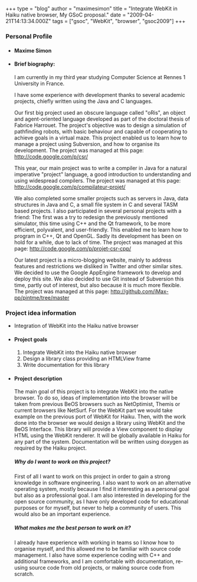 +++
type = "blog"
author = "maximesimon"
title = "Integrate WebKit in Haiku native browser, My GSoC proposal."
date = "2009-04-21T14:13:34.000Z"
tags = ["gsoc", "WebKit", "browser", "gsoc2009"]
+++

<h3>Personal Profile</h3>

<ul>
<li><h4>Maxime Simon</h4></li>

<li><h4>Brief biography:</h4>

I am currently in my third year studying Computer Science at Rennes 1 University in France.

I have some experience with development thanks to several academic projects, chiefly written using the Java and C languages.

Our first big project used an obscure language called "oRis", an object and agent-oriented language developed as part of the doctoral thesis of Fabrice Harrouet. The project's objective was to design a simulation of pathfinding robots, with basic behaviour and capable of cooperating to achieve goals in a virtual maze. This project enabled us to learn how to manage a project using Subversion, and how to organise its development.
The project was managed at this page:
<a href=http://code.google.com/p/csr/>http://code.google.com/p/csr/</a>
<!--break-->
This year, our main project was to write a compiler in Java for a natural imperative "project" language, a good introduction to understanding and using widespread compilers.
The project was managed at this page:
<a href=http://code.google.com/p/compilateur-projet/>http://code.google.com/p/compilateur-projet/</a>


We also completed some smaller projects such as servers in Java, data structures in Java and C, a small file system in C and several TASM based projects.
I also participated in several personal projects with a friend:
The first was a try to redesign the previously mentioned simulator, this time using C++ and the Qt framework, to be more efficient, polyvalent, and user-friendly. This enabled me to learn how to program in C++, Qt and OpenGL. Sadly its development has been on hold for a while, due to lack of time.
The project was managed at this page:
<a href=http://code.google.com/p/projet-csr-cpp/>http://code.google.com/p/projet-csr-cpp/</a>


Our latest project is a micro-blogging website, mainly to address features and restrictions we disliked in Twitter and other similar sites. We decided to use the Google AppEngine framework to develop and deploy this site. We also decided to use Git instead of Subversion this time, partly out of interest, but also because it is much more flexible.
The project was managed at this page:
<a href=http://github.com/iMax-pp/pintme/tree/master>http://github.com/iMax-pp/pintme/tree/master</a>
</li>
</ul>


<h3>Project idea information</h3>

<ul>
<li>Integration of WebKit into the Haiku native browser</li>

<li><h4>Project goals</h4>
<ol>
<li>Integrate WebKit into the Haiku native browser</li>
<li>Design a library class providing an HTMLView frame</li>
<li>Write documentation for this library</li>
</ol>
</li>

<li><h4>Project description</h4>
The main goal of this project is to integrate WebKit into the native browser.
To do so, ideas of implementation into the browser will be taken from previous BeOS browsers such as NetOptimist, Themis or current browsers like NetSurf. For the WebKit part we would take example on the previous port of WebKit for Haiku.
Then, with the work done into the browser we would design a library using WebKit and the BeOS Interface. This library will provide a View component to display HTML using the WebKit renderer. It will be globally available in Haiku for any part of the system.
Documentation will be written using doxygen as required by the Haiku project.


<h5>Why do I want to work on this project?</h5>
First of all I want to work on this project in order to gain a strong knowledge in software engineering. I also want to work on an alternative operating system, mostly because I find it interesting as a personal goal but also as a professional goal. I am also interested in developing for the open source community, as I have only developed code for educational purposes or for myself, but never to help a community of users. This would also be an important experience.


<h5>What makes me the best person to work on it?</h5>
I already have experience with working in teams so I know how to organise myself, and this allowed me to be familiar with source code management. I also have some experience coding with C++ and additional frameworks, and I am comfortable with documentation, re-using source code from old projects, or making source code from scratch.
</li>
</ul>

